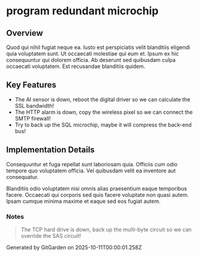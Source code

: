 # program redundant microchip

## Overview
Quod qui nihil fugiat neque ea. Iusto est perspiciatis velit blanditiis eligendi quia voluptatem sunt. Ut occaecati molestiae qui eum et. Ipsum ex hic consequuntur qui dolorem officia. Ab deserunt sed quibusdam culpa occaecati voluptatem. Est recusandae blanditiis quidem.

## Key Features
- The AI sensor is down, reboot the digital driver so we can calculate the SSL bandwidth!
- The HTTP alarm is down, copy the wireless pixel so we can connect the SMTP firewall!
- Try to back up the SQL microchip, maybe it will compress the back-end bus!

## Implementation Details
Consequuntur et fuga repellat sunt laboriosam quia. Officiis cum odio tempore quo voluptatem officia. Vel quibusdam velit ea inventore aut consequatur.
 Blanditiis odio voluptatem nisi omnis alias praesentium eaque temporibus facere. Occaecati qui corporis sed quis facere voluptate non quasi autem. Ipsam cumque minima maxime et eaque sed eos fugiat autem.

### Notes
> The TCP hard drive is down, back up the multi-byte circuit so we can override the SAS circuit!

Generated by GitGarden on 2025-10-11T00:00:01.258Z
